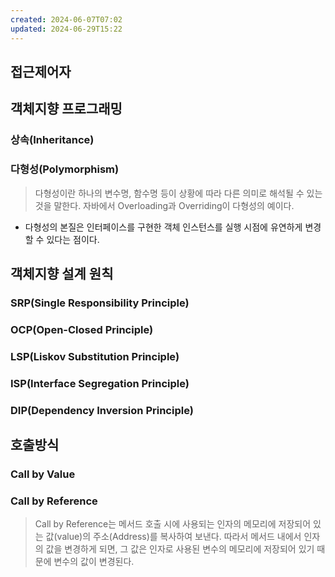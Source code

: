 ```yaml
---
created: 2024-06-07T07:02
updated: 2024-06-29T15:22
---
```

## 접근제어자

## 객체지향 프로그래밍

### 상속(Inheritance)


### 다형성(Polymorphism)

> 다형성이란 하나의 변수명, 함수명 등이 상황에 따라 다른 의미로 해석될 수 있는 것을 말한다.
> 자바에서 Overloading과 Overriding이 다형성의 예이다.

- 다형성의 본질은 인터페이스를 구현한 객체 인스턴스를 실행 시점에 유연하게 변경할 수 있다는 점이다.

## 객체지향 설계 원칙

### SRP(Single Responsibility Principle)

### OCP(Open-Closed Principle)

### LSP(Liskov Substitution Principle)

### ISP(Interface Segregation Principle)

### DIP(Dependency Inversion Principle)

## 호출방식

### Call by Value 

### Call by Reference

> Call by Reference는 메서드 호출 시에 사용되는 인자의 메모리에 저장되어 있는 값(value)의 주소(Address)를 복사하여 보낸다. 따라서 메서드 내에서 인자의 값을 변경하게 되면, 그 값은 인자로 사용된 변수의 메모리에 저장되어 있기 때문에 변수의 값이 변경된다.


